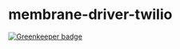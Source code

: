 # membrane-driver-twilio

[![Greenkeeper badge](https://badges.greenkeeper.io/aranajhonny/membrane-driver-twilio.svg)](https://greenkeeper.io/)
